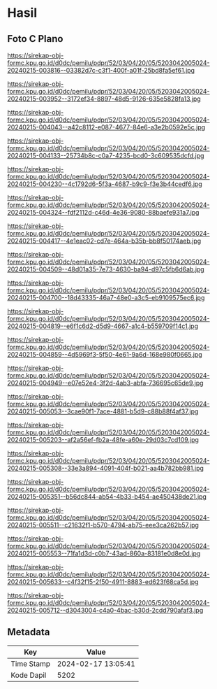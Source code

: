# Hasil

## Foto C Plano

https://sirekap-obj-formc.kpu.go.id/d0dc/pemilu/pdpr/52/03/04/20/05/5203042005024-20240215-003816--03382d7c-c3f1-400f-a01f-25bd8fa5ef61.jpg

https://sirekap-obj-formc.kpu.go.id/d0dc/pemilu/pdpr/52/03/04/20/05/5203042005024-20240215-003952--3172ef34-8897-48d5-9126-635e5828fa13.jpg

https://sirekap-obj-formc.kpu.go.id/d0dc/pemilu/pdpr/52/03/04/20/05/5203042005024-20240215-004043--a42c8112-e087-4677-84e6-a3e2b0592e5c.jpg

https://sirekap-obj-formc.kpu.go.id/d0dc/pemilu/pdpr/52/03/04/20/05/5203042005024-20240215-004133--25734b8c-c0a7-4235-bcd0-3c609535dcfd.jpg

https://sirekap-obj-formc.kpu.go.id/d0dc/pemilu/pdpr/52/03/04/20/05/5203042005024-20240215-004230--4c1792d6-5f3a-4687-b9c9-f3e3b44cedf6.jpg

https://sirekap-obj-formc.kpu.go.id/d0dc/pemilu/pdpr/52/03/04/20/05/5203042005024-20240215-004324--fdf2112d-c46d-4e36-9080-88baefe931a7.jpg

https://sirekap-obj-formc.kpu.go.id/d0dc/pemilu/pdpr/52/03/04/20/05/5203042005024-20240215-004417--4e1eac02-cd7e-464a-b35b-bb8f50174aeb.jpg

https://sirekap-obj-formc.kpu.go.id/d0dc/pemilu/pdpr/52/03/04/20/05/5203042005024-20240215-004509--48d01a35-7e73-4630-ba94-d97c5fb6d6ab.jpg

https://sirekap-obj-formc.kpu.go.id/d0dc/pemilu/pdpr/52/03/04/20/05/5203042005024-20240215-004700--18d43335-46a7-48e0-a3c5-eb9109575ec6.jpg

https://sirekap-obj-formc.kpu.go.id/d0dc/pemilu/pdpr/52/03/04/20/05/5203042005024-20240215-004819--e6f1c6d2-d5d9-4667-a1c4-b559709f14c1.jpg

https://sirekap-obj-formc.kpu.go.id/d0dc/pemilu/pdpr/52/03/04/20/05/5203042005024-20240215-004859--4d5969f3-5f50-4e61-9a6d-168e980f0665.jpg

https://sirekap-obj-formc.kpu.go.id/d0dc/pemilu/pdpr/52/03/04/20/05/5203042005024-20240215-004949--e07e52e4-3f2d-4ab3-abfa-736695c65de9.jpg

https://sirekap-obj-formc.kpu.go.id/d0dc/pemilu/pdpr/52/03/04/20/05/5203042005024-20240215-005053--3cae90f1-7ace-4881-b5d9-c88b88f4af37.jpg

https://sirekap-obj-formc.kpu.go.id/d0dc/pemilu/pdpr/52/03/04/20/05/5203042005024-20240215-005203--af2a56ef-fb2a-48fe-a60e-29d03c7cd109.jpg

https://sirekap-obj-formc.kpu.go.id/d0dc/pemilu/pdpr/52/03/04/20/05/5203042005024-20240215-005308--33e3a894-4091-404f-b021-aa4b782bb981.jpg

https://sirekap-obj-formc.kpu.go.id/d0dc/pemilu/pdpr/52/03/04/20/05/5203042005024-20240215-005351--b56dc844-ab54-4b33-b454-ae450438de21.jpg

https://sirekap-obj-formc.kpu.go.id/d0dc/pemilu/pdpr/52/03/04/20/05/5203042005024-20240215-005511--c21632f1-b570-4794-ab75-eee3ca262b57.jpg

https://sirekap-obj-formc.kpu.go.id/d0dc/pemilu/pdpr/52/03/04/20/05/5203042005024-20240215-005553--71fa1d3d-c0b7-43ad-860a-83181e0d8e0d.jpg

https://sirekap-obj-formc.kpu.go.id/d0dc/pemilu/pdpr/52/03/04/20/05/5203042005024-20240215-005633--c4f32f15-2f50-4911-8883-ed623f68ca5d.jpg

https://sirekap-obj-formc.kpu.go.id/d0dc/pemilu/pdpr/52/03/04/20/05/5203042005024-20240215-005712--d3043004-c4a0-4bac-b30d-2cdd790afaf3.jpg


## Metadata

| Key        | Value               |
| ---------- | ------------------- |
| Time Stamp | 2024-02-17 13:05:41 |
| Kode Dapil | 5202                |



